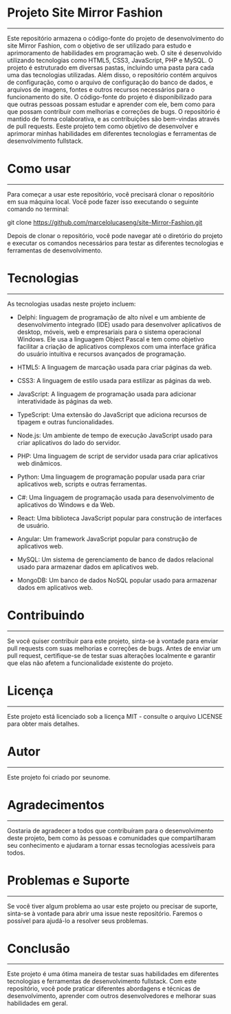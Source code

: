 # Projeto Site Mirror Fashion
  ---------------------------
Este repositório armazena o código-fonte do projeto de desenvolvimento do site Mirror Fashion, com o objetivo de ser utilizado para estudo e aprimoramento de habilidades em programação web. O site é desenvolvido utilizando tecnologias como HTML5, CSS3, JavaScript, PHP e MySQL.
O projeto é estruturado em diversas pastas, incluindo uma pasta para cada uma das tecnologias utilizadas. Além disso, o repositório contém arquivos de configuração, como o arquivo de configuração do banco de dados, e arquivos de imagens, fontes e outros recursos necessários para o funcionamento do site.
O código-fonte do projeto é disponibilizado para que outras pessoas possam estudar e aprender com ele, bem como para que possam contribuir com melhorias e correções de bugs. O repositório é mantido de forma colaborativa, e as contribuições são bem-vindas através de pull requests. 
Eeste projeto tem como objetivo de desenvolver e aprimorar minhas habilidades em diferentes tecnologias e ferramentas de desenvolvimento fullstack.

# Como usar 
  --------- 
Para começar a usar este repositório, você precisará clonar o repositório em sua máquina local. Você pode fazer isso executando o seguinte comando no terminal:

git clone https://github.com/marcelolucaseng/site-Mirror-Fashion.git

Depois de clonar o repositório, você pode navegar até o diretório do projeto e executar os comandos necessários para testar as diferentes tecnologias e ferramentas de desenvolvimento.

# Tecnologias 
  ----------- 
As tecnologias usadas neste projeto incluem:

- Delphi: linguagem de programação de alto nível e um ambiente de desenvolvimento integrado (IDE) usado para desenvolver aplicativos de desktop, móveis, web e empresariais para o sistema operacional Windows. Ele usa a linguagem Object Pascal e tem como objetivo facilitar a criação de aplicativos complexos com uma interface gráfica do usuário intuitiva e recursos avançados de programação.

- HTML5: A linguagem de marcação usada para criar páginas da web. 

- CSS3: A linguagem de estilo usada para estilizar as páginas da web. 

- JavaScript: A linguagem de programação usada para adicionar interatividade às páginas da web. 

- TypeScript: Uma extensão do JavaScript que adiciona recursos de tipagem e outras funcionalidades.

- Node.js: Um ambiente de tempo de execução JavaScript usado para criar aplicativos do lado do servidor. 

- PHP: Uma linguagem de script de servidor usada para criar aplicativos web dinâmicos. 

- Python: Uma linguagem de programação popular usada para criar aplicativos web, scripts e outras ferramentas. 

- C#: Uma linguagem de programação usada para desenvolvimento de aplicativos do Windows e da Web. 

- React: Uma biblioteca JavaScript popular para construção de interfaces de usuário.

- Angular: Um framework JavaScript popular para construção de aplicativos web. 

- MySQL: Um sistema de gerenciamento de banco de dados relacional usado para armazenar dados em aplicativos web. 

- MongoDB: Um banco de dados NoSQL popular usado para armazenar dados em aplicativos web.

# Contribuindo 
  ------------ 
Se você quiser contribuir para este projeto, sinta-se à vontade para enviar pull requests com suas melhorias e correções de bugs. Antes de enviar um pull request, certifique-se de testar suas alterações localmente e garantir que elas não afetem a funcionalidade existente do projeto.

# Licença 
  ------- 
Este projeto está licenciado sob a licença MIT - consulte o arquivo LICENSE para obter mais detalhes.

# Autor 
  ----- 
Este projeto foi criado por seunome.

# Agradecimentos 
  -------------- 
Gostaria de agradecer a todos que contribuíram para o desenvolvimento deste projeto, bem como às pessoas e comunidades que compartilharam seu conhecimento e ajudaram a tornar essas tecnologias acessíveis para todos.

# Problemas e Suporte 
  ------------------- 
Se você tiver algum problema ao usar este projeto ou precisar de suporte, sinta-se à vontade para abrir uma issue neste repositório. Faremos o possível para ajudá-lo a resolver seus problemas.

# Conclusão 
  --------- 
Este projeto é uma ótima maneira de testar suas habilidades em diferentes tecnologias e ferramentas de desenvolvimento fullstack. Com este repositório, você pode praticar diferentes abordagens e técnicas de desenvolvimento, aprender com outros desenvolvedores e melhorar suas habilidades em geral.
